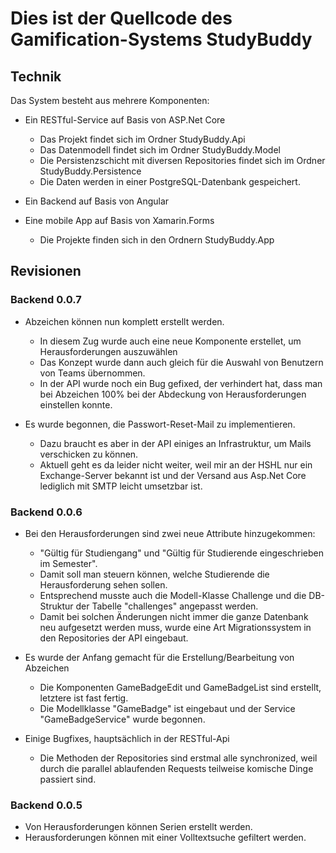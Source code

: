 # Dies ist der Quellcode des Gamification-Systems StudyBuddy

## Technik

Das System besteht aus mehrere Komponenten:

* Ein RESTful-Service auf Basis von ASP.Net Core
  * Das Projekt findet sich im Ordner StudyBuddy.Api
  * Das Datenmodell findet sich im Ordner StudyBuddy.Model
  * Die Persistenzschicht mit diversen Repositories findet sich im Ordner StudyBuddy.Persistence
  * Die Daten werden in einer PostgreSQL-Datenbank gespeichert.

* Ein Backend auf Basis von Angular

* Eine mobile App auf Basis von Xamarin.Forms
  * Die Projekte finden sich in den Ordnern StudyBuddy.App

## Revisionen

### Backend 0.0.7

* Abzeichen können nun komplett erstellt werden.
  * In diesem Zug wurde auch eine neue Komponente erstellet, um Herausforderungen auszuwählen
  * Das Konzept wurde dann auch gleich für die Auswahl von Benutzern von Teams übernommen.
  * In der API wurde noch ein Bug gefixed, der verhindert hat, 
    dass man bei Abzeichen 100% bei der Abdeckung von Herausforderungen einstellen konnte.

* Es wurde begonnen, die Passwort-Reset-Mail zu implementieren.
  * Dazu braucht es aber in der API einiges an Infrastruktur, um Mails verschicken zu können.
  * Aktuell geht es da leider nicht weiter, weil mir an der HSHL nur ein Exchange-Server bekannt ist
    und der Versand aus Asp.Net Core lediglich mit SMTP leicht umsetzbar ist.

### Backend 0.0.6

* Bei den Herausforderungen sind zwei neue Attribute hinzugekommen: 
  * "Gültig für Studiengang" und "Gültig für Studierende eingeschrieben im Semester".
  * Damit soll man steuern können, welche Studierende die Herausforderung sehen sollen.
  * Entsprechend musste auch die Modell-Klasse Challenge und die DB-Struktur der Tabelle "challenges" angepasst werden.
  * Damit bei solchen Änderungen nicht immer die ganze Datenbank neu aufgesetzt werden muss, 
    wurde eine Art Migrationssystem in den Repositories der API eingebaut.

* Es wurde der Anfang gemacht für die Erstellung/Bearbeitung von Abzeichen
  * Die Komponenten GameBadgeEdit und GameBadgeList sind erstellt, letztere ist fast fertig.
  * Die Modellklasse "GameBadge" ist eingebaut und der Service "GameBadgeService" wurde begonnen.

* Einige Bugfixes, hauptsächlich in der RESTful-Api
  * Die Methoden der Repositories sind erstmal alle synchronized, 
    weil durch die parallel ablaufenden Requests teilweise komische Dinge passiert sind.

### Backend 0.0.5

* Von Herausforderungen können Serien erstellt werden.
* Herausforderungen können mit einer Volltextsuche gefiltert werden.